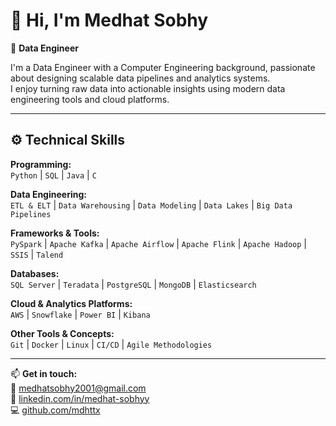 # 👋 Hi, I'm Medhat Sobhy

🎯 **Data Engineer**

I'm a Data Engineer with a Computer Engineering background, passionate about designing scalable data pipelines and analytics systems.  
I enjoy turning raw data into actionable insights using modern data engineering tools and cloud platforms.

---

## ⚙️ Technical Skills

**Programming:**  
`Python` | `SQL` | `Java` | `C`

**Data Engineering:**  
`ETL & ELT` | `Data Warehousing` | `Data Modeling` | `Data Lakes` | `Big Data Pipelines`

**Frameworks & Tools:**  
`PySpark` | `Apache Kafka` | `Apache Airflow` | `Apache Flink` | `Apache Hadoop` | `SSIS` | `Talend`

**Databases:**  
`SQL Server` | `Teradata` | `PostgreSQL` | `MongoDB` | `Elasticsearch`

**Cloud & Analytics Platforms:**  
`AWS` | `Snowflake` | `Power BI` | `Kibana`

**Other Tools & Concepts:**  
`Git` | `Docker` | `Linux` | `CI/CD` | `Agile Methodologies`

---

📫 **Get in touch:**  
📧 [medhatsobhy2001@gmail.com](mailto:medhatsobhy2001@gmail.com)  
💼 [linkedin.com/in/medhat-sobhyy](https://www.linkedin.com/in/medhat-sobhyy/)  
💻 [github.com/mdhttx](https://github.com/mdhttx)
